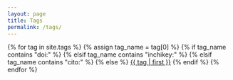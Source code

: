 ```yaml
---
layout: page
title: Tags
permalink: /tags/
---
```


<div class="tag-cloud">
{% for tag in site.tags %}
  {% assign tag_name = tag[0] %}
  {% if tag_name contains "doi:" %}
  {% elsif tag_name contains "inchikey:" %}
  {% elsif tag_name contains "cito:" %}
  {% else %}
    <span style="font-size: {{ tag | last | size | times: 250 | divided_by: site.tags.size | plus: 100  }}%">
      <a href="{{ '/tag/' | append: tag_name | relative_url }}">{{ tag | first }}</a>
    </span>
  {% endif %}
{% endfor %}
